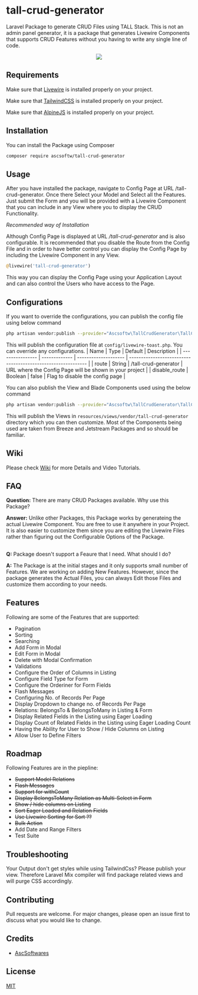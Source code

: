 # tall-crud-generator
Laravel Package to generate CRUD Files using TALL Stack. This is not an admin panel generator, it is a package that generates Livewire Components that supports CRUD Features without you having to write any single line of code.

<p align="center">
  <img src="https://media.giphy.com/media/e4sld9tmOsDMMbBztN/giphy.gif">
</p>

## Requirements

Make sure that [Livewire](https://laravel-livewire.com/) is installed properly on your project.

Make sure that [TailwindCSS](https://tailwindcss.com/) is installed properly on your project.

Make sure that [AlpineJS](https://github.com/alpinejs/alpine/) is installed properly on your project.

## Installation

You can install the Package using Composer

```bash
composer require ascsoftw/tall-crud-generator
```

## Usage

After you have installed the package, navigate to Config Page at URL /tall-crud-generator. Once there Select your Model and Select all the Features. Just submit the Form and you will be provided with a Livewire Component that you can include in any View where you to display the CRUD Functionality.

*Recommended way of Installation*

Although Config Page is displayed at URL */tall-crud-generator* and is also configurable. It is recommended that you disable the Route from the Config File and in order to have better control you can display the Config Page by including the Livewire Component in any View.

```php
@livewire('tall-crud-generator')
```

This way you can display the Config Page using your Application Layout and can also control the Users who have access to the Page.


## Configurations

If you want to override the configurations, you can publish the config file using below command

```bash
php artisan vendor:publish --provider="Ascsoftw\TallCrudGenerator\TallCrudGeneratorServiceProvider" --tag=config
```

This will publish the configuration file at `config/livewire-toast.php`. You can override any configurations.
| Name             | Type          | Default              | Description                                                  |
| ---------------- | ------------- | -------------------- | ------------------------------------------------------------ |
| route            | String        | /tall-crud-generator | URL where the Config Page will be shown in your project      |
| disable_route    | Boolean       | false                | Flag to disable the config page                              |


You can also publish the View and Blade Components used using the below command
```bash
php artisan vendor:publish --provider="Ascsoftw\TallCrudGenerator\TallCrudGeneratorServiceProvider" --tag=views
```

This will publish the Views in `resources/views/vendor/tall-crud-generator` directory which you can then customize. Most of the Components being used are taken from Breeze and Jetstream Packages and so should be familiar.

## Wiki

Please check [Wiki](https://github.com/ascsoftw/tall-crud-generator/wiki) for more Details and Video Tutorials.

## FAQ
**Question:** There are many CRUD Packages available. Why use this Package?

**Answer:** Unlike other Packages, this Package works by generateing the actual Livewire Component. You are free to use it anywhere in your Project. It is also easier to customize them since you are editing the Livewire Files rather than figuring out the Configurable Options of the Package.

##
**Q:** Package doesn't support a Feaure that I need. What should I do?

**A:** The Package is at the initial stages and it only supports small number of Features. We are working on adding New Features. However, since the package generates the Actual Files, you can always Edit those Files and customize them according to your needs.

## Features

Following are some of the Features that are supported:
- Pagination
- Sorting
- Searching
- Add Form in Modal
- Edit Form in Modal
- Delete with Modal Confirmation
- Validations
- Configure the Order of Columns in Listing
- Configure Field Type for Form
- Configure the Orderiner for Form Fields
- Flash Messages
- Configuring No. of Records Per Page
- Display Dropdown to change no. of Records Per Page
- Relations: BelongsTo & BelongsToMany in Listing & Form
- Display Related Fields in the Listing using Eager Loading
- Display Count of Related Fields in the Listing using Eager Loading Count
- Having the Ability for User to Show / Hide Columns on Listing
- Allow User to Define Filters

## Roadmap

Following Features are in the piepline:
- ~~Support Model Relations~~
- ~~Flash Messages~~
- ~~Support for withCount~~
- ~~Display BelongsToMany Relation as Multi-Select in Form~~
- ~~Show / hide columns on Listing~~
- ~~Sort Eager Loaded and Relation Fields~~
- ~~Use Livewire Sorting for Sort ??~~
- ~~Bulk Action~~
- Add Date and Range Filters
- Test Suite

## Troubleshooting
Your Output don't get styles while using TailwindCss? Please publish your view. Therefore Laravel Mix compiler will find package related views and will purge CSS accordingly.

## Contributing
Pull requests are welcome. For major changes, please open an issue first to discuss what you would like to change.

## Credits

- [AscSoftwares](http://www.ascsoftwares.com)

## License
[MIT](https://choosealicense.com/licenses/mit/)
